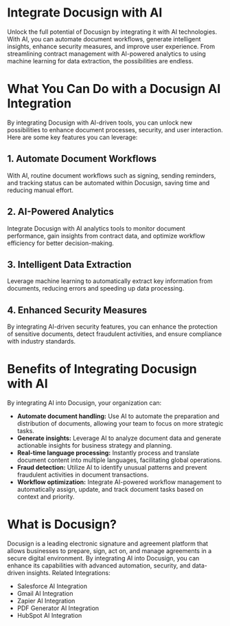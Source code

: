 # Integrate Docusign with AI

Unlock the full potential of Docusign by integrating it with AI technologies. With AI, you can automate document workflows, generate intelligent insights, enhance security measures, and improve user experience. From streamlining contract management with AI-powered analytics to using machine learning for data extraction, the possibilities are endless.

# What You Can Do with a Docusign AI Integration

By integrating Docusign with AI-driven tools, you can unlock new possibilities to enhance document processes, security, and user interaction. Here are some key features you can leverage:

## 1. Automate Document Workflows

With AI, routine document workflows such as signing, sending reminders, and tracking status can be automated within Docusign, saving time and reducing manual effort.

## 2. AI-Powered Analytics

Integrate Docusign with AI analytics tools to monitor document performance, gain insights from contract data, and optimize workflow efficiency for better decision-making.

## 3. Intelligent Data Extraction

Leverage machine learning to automatically extract key information from documents, reducing errors and speeding up data processing.

## 4. Enhanced Security Measures

By integrating AI-driven security features, you can enhance the protection of sensitive documents, detect fraudulent activities, and ensure compliance with industry standards.

# Benefits of Integrating Docusign with AI

By integrating AI into Docusign, your organization can:

- **Automate document handling:** Use AI to automate the preparation and distribution of documents, allowing your team to focus on more strategic tasks.
- **Generate insights:** Leverage AI to analyze document data and generate actionable insights for business strategy and planning.
- **Real-time language processing:** Instantly process and translate document content into multiple languages, facilitating global operations.
- **Fraud detection:** Utilize AI to identify unusual patterns and prevent fraudulent activities in document transactions.
- **Workflow optimization:** Integrate AI-powered workflow management to automatically assign, update, and track document tasks based on context and priority.

# What is Docusign?

Docusign is a leading electronic signature and agreement platform that allows businesses to prepare, sign, act on, and manage agreements in a secure digital environment. By integrating AI into Docusign, you can enhance its capabilities with advanced automation, security, and data-driven insights. Related Integrations:

- Salesforce AI Integration
- Gmail AI Integration
- Zapier AI Integration
- PDF Generator AI Integration
- HubSpot AI Integration

